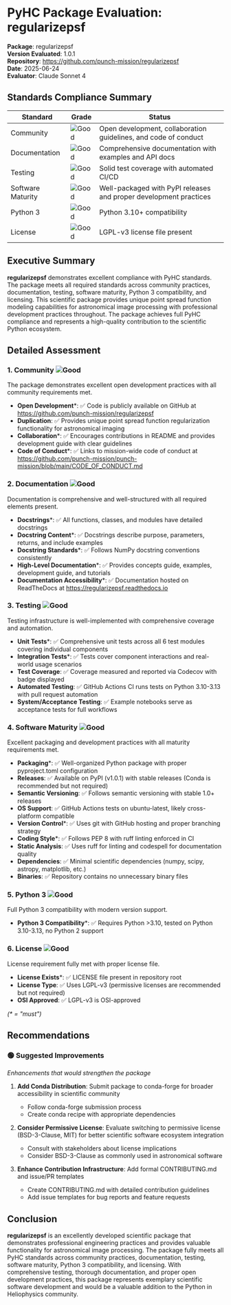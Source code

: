 # PyHC Package Evaluation: regularizepsf

**Package**: regularizepsf  
**Version Evaluated**: 1.0.1  
**Repository**: https://github.com/punch-mission/regularizepsf  
**Date**: 2025-06-24  
**Evaluator**: Claude Sonnet 4  

## Standards Compliance Summary

| Standard | Grade | Status |
|----------|-------|--------|
| Community | ![Good](https://img.shields.io/badge/Good-brightgreen.svg) | Open development, collaboration guidelines, and code of conduct |
| Documentation | ![Good](https://img.shields.io/badge/Good-brightgreen.svg) | Comprehensive documentation with examples and API docs |
| Testing | ![Good](https://img.shields.io/badge/Good-brightgreen.svg) | Solid test coverage with automated CI/CD |
| Software Maturity | ![Good](https://img.shields.io/badge/Good-brightgreen.svg) | Well-packaged with PyPI releases and proper development practices |
| Python 3 | ![Good](https://img.shields.io/badge/Good-brightgreen.svg) | Python 3.10+ compatibility |
| License | ![Good](https://img.shields.io/badge/Good-brightgreen.svg) | LGPL-v3 license file present |

## Executive Summary

**regularizepsf** demonstrates excellent compliance with PyHC standards. The package meets all required standards across community practices, documentation, testing, software maturity, Python 3 compatibility, and licensing. This scientific package provides unique point spread function modeling capabilities for astronomical image processing with professional development practices throughout. The package achieves full PyHC compliance and represents a high-quality contribution to the scientific Python ecosystem.

## Detailed Assessment

### 1. Community ![Good](https://img.shields.io/badge/Good-brightgreen.svg)

The package demonstrates excellent open development practices with all community requirements met.

- **Open Development**\*: ✅ Code is publicly available on GitHub at https://github.com/punch-mission/regularizepsf
- **Duplication**: ✅ Provides unique point spread function regularization functionality for astronomical imaging
- **Collaboration**\*: ✅ Encourages contributions in README and provides development guide with clear guidelines
- **Code of Conduct**\*: ✅ Links to mission-wide code of conduct at https://github.com/punch-mission/punch-mission/blob/main/CODE_OF_CONDUCT.md

### 2. Documentation ![Good](https://img.shields.io/badge/Good-brightgreen.svg)

Documentation is comprehensive and well-structured with all required elements present.

- **Docstrings**\*: ✅ All functions, classes, and modules have detailed docstrings
- **Docstring Content**\*: ✅ Docstrings describe purpose, parameters, returns, and include examples
- **Docstring Standards**\*: ✅ Follows NumPy docstring conventions consistently
- **High-Level Documentation**\*: ✅ Provides concepts guide, examples, development guide, and tutorials
- **Documentation Accessibility**\*: ✅ Documentation hosted on ReadTheDocs at https://regularizepsf.readthedocs.io

### 3. Testing ![Good](https://img.shields.io/badge/Good-brightgreen.svg)

Testing infrastructure is well-implemented with comprehensive coverage and automation.

- **Unit Tests**\*: ✅ Comprehensive unit tests across all 6 test modules covering individual components
- **Integration Tests**\*: ✅ Tests cover component interactions and real-world usage scenarios
- **Test Coverage**: ✅ Coverage measured and reported via Codecov with badge displayed
- **Automated Testing**: ✅ GitHub Actions CI runs tests on Python 3.10-3.13 with pull request automation
- **System/Acceptance Testing**: ✅ Example notebooks serve as acceptance tests for full workflows

### 4. Software Maturity ![Good](https://img.shields.io/badge/Good-brightgreen.svg)

Excellent packaging and development practices with all maturity requirements met.

- **Packaging**\*: ✅ Well-organized Python package with proper pyproject.toml configuration
- **Releases**: ✅ Available on PyPI (v1.0.1) with stable releases (Conda is recommended but not required)
- **Semantic Versioning**: ✅ Follows semantic versioning with stable 1.0+ releases
- **OS Support**: ✅ GitHub Actions tests on ubuntu-latest, likely cross-platform compatible
- **Version Control**\*: ✅ Uses git with GitHub hosting and proper branching strategy
- **Coding Style**\*: ✅ Follows PEP 8 with ruff linting enforced in CI
- **Static Analysis**: ✅ Uses ruff for linting and codespell for documentation quality
- **Dependencies**: ✅ Minimal scientific dependencies (numpy, scipy, astropy, matplotlib, etc.)
- **Binaries**: ✅ Repository contains no unnecessary binary files

### 5. Python 3 ![Good](https://img.shields.io/badge/Good-brightgreen.svg)

Full Python 3 compatibility with modern version support.

- **Python 3 Compatibility**\*: ✅ Requires Python >3.10, tested on Python 3.10-3.13, no Python 2 support

### 6. License ![Good](https://img.shields.io/badge/Good-brightgreen.svg)

License requirement fully met with proper license file.

- **License Exists**\*: ✅ LICENSE file present in repository root
- **License Type**: ✅ Uses LGPL-v3 (permissive licenses are recommended but not required)
- **OSI Approved**: ✅ LGPL-v3 is OSI-approved

*(\* = "must")*

## Recommendations

### 🟢 Suggested Improvements
*Enhancements that would strengthen the package*

1. **Add Conda Distribution**: Submit package to conda-forge for broader accessibility in scientific community
   - Follow conda-forge submission process
   - Create conda recipe with appropriate dependencies

2. **Consider Permissive License**: Evaluate switching to permissive license (BSD-3-Clause, MIT) for better scientific software ecosystem integration
   - Consult with stakeholders about license implications
   - Consider BSD-3-Clause as commonly used in astronomical software

3. **Enhance Contribution Infrastructure**: Add formal CONTRIBUTING.md and issue/PR templates
   - Create CONTRIBUTING.md with detailed contribution guidelines
   - Add issue templates for bug reports and feature requests

## Conclusion

**regularizepsf** is an excellently developed scientific package that demonstrates professional engineering practices and provides valuable functionality for astronomical image processing. The package fully meets all PyHC standards across community practices, documentation, testing, software maturity, Python 3 compatibility, and licensing. With comprehensive testing, thorough documentation, and proper open development practices, this package represents exemplary scientific software development and would be a valuable addition to the Python in Heliophysics community.